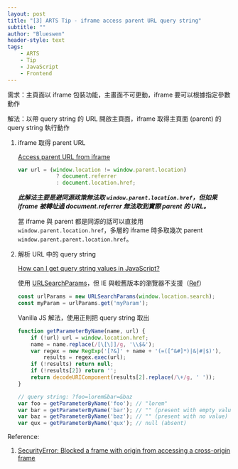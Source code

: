 ```yaml
---
layout: post
title: "[3] ARTS Tip - iframe access parent URL query string"
subtitle: ""
author: "Blueswen"
header-style: text
tags:
    - ARTS
    - Tip
    - JavaScript
    - Frontend
---
```


需求：主頁面以 iframe 包裝功能，主畫面不可更動，iframe 要可以根據指定參數動作

解法：以帶 query string 的 URL 開啟主頁面，iframe 取得主頁面 (parent) 的 query string 執行動作

1. iframe 取得 parent URL

    [Access parent URL from iframe](https://stackoverflow.com/a/7739035)

    ```js
    var url = (window.location != window.parent.location)
                ? document.referrer
                : document.location.href;
    ```

    ***此解法主要是避同源政策無法取 ```window.parent.location.href```，但如果 iframe 被轉址過 document.referrer 無法取到實際 parent 的 URL。***

    當 iframe 與 parent 都是同源的話可以直接用 ```window.parent.location.href```，多層的 iframe 時多取幾次 parent ```window.parent.parent.location.href```。

2. 解析 URL 中的 query string

    [How can I get query string values in JavaScript?](https://stackoverflow.com/a/901144)

    使用 [URLSearchParams](https://developer.mozilla.org/en-US/docs/Web/API/URLSearchParams)，但 IE 與較舊版本的瀏覽器不支援（[Ref](https://caniuse.com/#feat=urlsearchparams)）

    ```js
    const urlParams = new URLSearchParams(window.location.search);
    const myParam = urlParams.get('myParam');
    ```

    Vanilla JS 解法，使用正則把 query string 取出

    ```js
    function getParameterByName(name, url) {
        if (!url) url = window.location.href;
        name = name.replace(/[\[\]]/g, '\\$&');
        var regex = new RegExp('[?&]' + name + '(=([^&#]*)|&|#|$)'),
            results = regex.exec(url);
        if (!results) return null;
        if (!results[2]) return '';
        return decodeURIComponent(results[2].replace(/\+/g, ' '));
    }

    // query string: ?foo=lorem&bar=&baz
    var foo = getParameterByName('foo'); // "lorem"
    var bar = getParameterByName('bar'); // "" (present with empty value)
    var baz = getParameterByName('baz'); // "" (present with no value)
    var qux = getParameterByName('qux'); // null (absent)
    ```

Reference:

1. [SecurityError: Blocked a frame with origin from accessing a cross-origin frame](https://stackoverflow.com/a/25098153)

